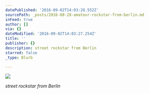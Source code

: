 ```yaml
---
datePublished: '2016-09-02T14:03:28.552Z'
sourcePath: _posts/2016-08-28-amateur-rockstar-from-berlin.md
inFeed: true
author: []
via: {}
dateModified: '2016-09-02T14:03:27.254Z'
title: ''
publisher: {}
description: street rockstar from Berlin
starred: false
_type: Blurb

---
```

![](https://the-grid-user-content.s3-us-west-2.amazonaws.com/3903e416-a2f1-43ea-b34e-1f28e02504ac.jpg)

_street rockstar from Berlin_